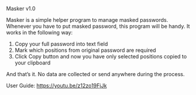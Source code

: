 Masker v1.0

Masker is a simple helper program to manage masked passwords. Whenever you have to put masked password, this program will be handy. It works in the following way:

1. Copy your full password into text field
2. Mark which positions from original password are required
3. Click Copy button and now you have only selected positions copied to your clipboard

And that’s it. No data are collected or send anywhere during the process.

User Guide: https://youtu.be/z12zo19FjJk
